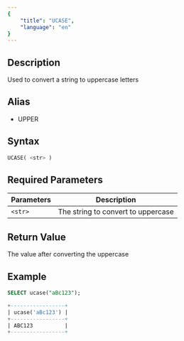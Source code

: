 ```yaml
---
{
    "title": "UCASE",
    "language": "en"
}
---
```


## Description

Used to convert a string to uppercase letters
## Alias

- UPPER

## Syntax

```sql
UCASE( <str> )
```

## Required Parameters
| Parameters | Description |
|------|------|
| `<str>` | The string to convert to uppercase

## Return Value

The value after converting the uppercase

## Example

```sql
SELECT ucase("aBc123");
```
```sql
+-----------------+
| ucase('aBc123') |
+-----------------+
| ABC123          |
+-----------------+
```